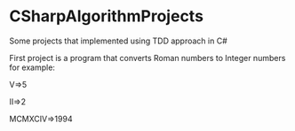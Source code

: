 # CSharpAlgorithmProjects
Some projects that implemented using TDD approach in C#

First project is a program that converts Roman numbers to Integer numbers
for example:

V=>5

II=>2

MCMXCIV=>1994
